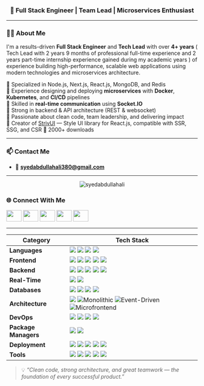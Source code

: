 <!--<h1 align="center">Hi 👋, I'm Syed Abdullah Ali</h1>-->
<h3 align="center">🚀 Full Stack Engineer | Team Lead | Microservices Enthusiast</h3>

---

### 👨‍💻 About Me

I'm a results-driven **Full Stack Engineer** and **Tech Lead** with over **4+ years** ( Tech Lead with 2 years 9 months of professional full-time experience and 2 years part-time internship experience gained during my academic years ) of experience building high-performance, scalable web applications using modern technologies and microservices architecture.

🔹 Specialized in Node.js, Next.js, React.js, MongoDB, and Redis  
🔹 Experience designing and deploying **microservices** with **Docker**, **Kubernetes**, and **CI/CD** pipelines  
🔹 Skilled in **real-time communication** using **Socket.IO**  
🔹 Strong in backend & API architecture (REST & websocket)  
🔹 Passionate about clean code, team leadership, and delivering impact  
🔹 Creator of [StrivUI](https://www.npmjs.com/package/strivui) — Style UI library for React.js, compatible with SSR, SSG, and CSR 🚀 2000+ downloads

---


### 📫 Contact Me

- 📧 **syedabdullahali380@gmail.com**

---

<p align="center">
  <img src="https://komarev.com/ghpvc/?username=syedabdullahali&label=Profile%20views&color=0e75b6&style=flat" alt="syedabdullahali" />
</p>

### 🌐 Connect With Me

<p align="left">
  <a href="https://codepen.io/@syedabdullahali" target="_blank"><img src="https://raw.githubusercontent.com/rahuldkjain/github-profile-readme-generator/master/src/images/icons/Social/codepen.svg" height="30" width="40" /></a>
  <a href="https://dev.to/syedabdullahali" target="_blank"><img src="https://raw.githubusercontent.com/rahuldkjain/github-profile-readme-generator/master/src/images/icons/Social/devto.svg" height="30" width="40" /></a>
  <a href="https://linkedin.com/in/syed-abdullah-ali-7915b3222" target="_blank"><img src="https://raw.githubusercontent.com/rahuldkjain/github-profile-readme-generator/master/src/images/icons/Social/linked-in-alt.svg" height="30" width="40" /></a>
  <a href="https://stackoverflow.com/users/18455119" target="_blank"><img src="https://raw.githubusercontent.com/rahuldkjain/github-profile-readme-generator/master/src/images/icons/Social/stack-overflow.svg" height="30" width="40" /></a>
  <a href="https://codesandbox.io/u/syedabdullahali380" target="_blank"><img src="https://raw.githubusercontent.com/rahuldkjain/github-profile-readme-generator/master/src/images/icons/Social/codesandbox.svg" height="30" width="40" /></a>
</p>

---
<!-- ![JavaScript](https://img.shields.io/badge/-JavaScript-F7DF1E?logo=javascript&logoColor=black)
![TypeScript](https://img.shields.io/badge/-TypeScript-3178C6?logo=typescript&logoColor=white)
![Python](https://img.shields.io/badge/-Python-3776AB?logo=python&logoColor=white)
![SQL](https://img.shields.io/badge/-SQL-4479A1?logo=mysql&logoColor=white)

![Next.js](https://img.shields.io/badge/-Next.js-000000?logo=nextdotjs&logoColor=white)
![React](https://img.shields.io/badge/-React-61DAFB?logo=react&logoColor=black)
![Redux](https://img.shields.io/badge/-Redux-764ABC?logo=redux&logoColor=white)
![Tailwind CSS](https://img.shields.io/badge/-Tailwind%20CSS-38B2AC?logo=tailwindcss&logoColor=white)
![Material UI](https://img.shields.io/badge/-Material--UI-007FFF?logo=mui&logoColor=white)

![Node.js](https://img.shields.io/badge/-Node.js-339933?logo=node.js&logoColor=white)
![Express](https://img.shields.io/badge/-Express-000000?logo=express&logoColor=white)
![Flask](https://img.shields.io/badge/-Flask-000000?logo=flask&logoColor=white)
![GraphQL](https://img.shields.io/badge/-GraphQL-E10098?logo=graphql&logoColor=white)
![Apollo](https://img.shields.io/badge/-Apollo-311C87?logo=apollo-graphql&logoColor=white)

![Socket.IO](https://img.shields.io/badge/-Socket.IO-010101?logo=socket.io&logoColor=white)
![WebRTC](https://img.shields.io/badge/-WebRTC-333333?logo=webrtc&logoColor=white)

![MongoDB](https://img.shields.io/badge/-MongoDB-47A248?logo=mongodb&logoColor=white)
![MySQL](https://img.shields.io/badge/-MySQL-4479A1?logo=mysql&logoColor=white)
![Redis](https://img.shields.io/badge/-Redis-DC382D?logo=redis&logoColor=white)
![Elasticsearch](https://img.shields.io/badge/-Elasticsearch-005571?logo=elasticsearch&logoColor=white)

![Docker](https://img.shields.io/badge/-Docker-2496ED?logo=docker&logoColor=white)
![Kubernetes](https://img.shields.io/badge/-Kubernetes-326CE5?logo=kubernetes&logoColor=white)
![NGINX](https://img.shields.io/badge/-NGINX-009639?logo=nginx&logoColor=white)
![PM2](https://img.shields.io/badge/-PM2-2B037A?logo=pm2&logoColor=white)

![npm](https://img.shields.io/badge/-npm-CB3837?logo=npm&logoColor=white)
![Yarn](https://img.shields.io/badge/-Yarn-2C8EBB?logo=yarn&logoColor=white)

![Heroku](https://img.shields.io/badge/-Heroku-430098?logo=heroku&logoColor=white)
![Vercel](https://img.shields.io/badge/-Vercel-000000?logo=vercel&logoColor=white)
![OnRender](https://img.shields.io/badge/-Render-46E3B7?logo=render&logoColor=white)
![Firebase](https://img.shields.io/badge/-Firebase-FFCA28?logo=firebase&logoColor=black)

![Git](https://img.shields.io/badge/-Git-F05032?logo=git&logoColor=white)
![GitHub](https://img.shields.io/badge/-GitHub-181717?logo=github&logoColor=white)
![Postman](https://img.shields.io/badge/-Postman-FF6C37?logo=postman&logoColor=white)
![VS Code](https://img.shields.io/badge/-VS%20Code-007ACC?logo=visualstudiocode&logoColor=white)
![Notion](https://img.shields.io/badge/-Notion-000000?logo=notion&logoColor=white)
-->

<!--| Category            | Technologies                                                                 |
|---------------------|------------------------------------------------------------------------------|
| **Languages**        | JavaScript, TypeScript, Python, SQL                                          |
| **Frontend**         | Next.js, React.js, Redux, Tailwind CSS, Material UI, HTML5, CSS3, EJS        |
| **Backend**          | Node.js, Express.js, Flask, REST API, Apollo GraphQL                         |
| **Real-Time & Streaming** | Socket.IO, WebSockets, WebRTC                                             |
| **Databases**        | MongoDB, MySQL, Redis, Elasticsearch (ES2)                                   |
| **Architecture**     | Microservices Architecture                                                   |
| **DevOps**           | Docker, Kubernetes, PM2, CI/CD, NGINX, Certbot                                        |
| **Package Managers** | npm, Yarn                                                                    |
| **Cloud & Deployment** | Heroku, Vercel, OnRender, Firebase, Netlify                               |
| **Tools**            | Git, GitHub, GitLab, Postman, VS Code, Jira, Trello, Notion                  |
-->
| **Category**      | **Tech Stack** |
|-------------------|----------------|
| **Languages**     | ![](https://img.shields.io/badge/-JavaScript-F7DF1E?logo=javascript&logoColor=black) ![](https://img.shields.io/badge/-TypeScript-3178C6?logo=typescript&logoColor=white) ![](https://img.shields.io/badge/-Python-3776AB?logo=python&logoColor=white) ![](https://img.shields.io/badge/-SQL-4479A1?logo=mysql&logoColor=white) |
| **Frontend**      | ![](https://img.shields.io/badge/-Next.js-000000?logo=nextdotjs&logoColor=white) ![](https://img.shields.io/badge/-React-61DAFB?logo=react&logoColor=black) ![](https://img.shields.io/badge/-Redux-764ABC?logo=redux&logoColor=white) ![](https://img.shields.io/badge/-Tailwind%20CSS-38B2AC?logo=tailwindcss&logoColor=white) ![](https://img.shields.io/badge/-Material--UI-007FFF?logo=mui&logoColor=white) |
| **Backend**       | ![](https://img.shields.io/badge/-Node.js-339933?logo=node.js&logoColor=white) ![](https://img.shields.io/badge/-Express-000000?logo=express&logoColor=white) ![](https://img.shields.io/badge/-Flask-000000?logo=flask&logoColor=white) ![](https://img.shields.io/badge/-GraphQL-E10098?logo=graphql&logoColor=white) ![](https://img.shields.io/badge/-Apollo-311C87?logo=apollo-graphql&logoColor=white) |
| **Real-Time**     | ![](https://img.shields.io/badge/-Socket.IO-010101?logo=socket.io&logoColor=white) ![](https://img.shields.io/badge/-WebRTC-333333?logo=webrtc&logoColor=white) |
| **Databases**     | ![](https://img.shields.io/badge/-MongoDB-47A248?logo=mongodb&logoColor=white) ![](https://img.shields.io/badge/-MySQL-4479A1?logo=mysql&logoColor=white) ![](https://img.shields.io/badge/-Redis-DC382D?logo=redis&logoColor=white) ![](https://img.shields.io/badge/-Elasticsearch-005571?logo=elasticsearch&logoColor=white) |
| **Architecture**  | ![](https://img.shields.io/badge/-Microservices-FF6F00?logo=microgen&logoColor=white) ![Monolithic](https://img.shields.io/badge/-Monolithic-1976D2?style=flat&logo=codeigniter&logoColor=white)   ![Event-Driven](https://img.shields.io/badge/-Event--Driven-9C27B0?style=flat&logo=apachekafka&logoColor=white) ![Microfrontend](https://img.shields.io/badge/-Microfrontend-E91E63?style=flat&logo=react&logoColor=white) 
| **DevOps**        | ![](https://img.shields.io/badge/-Docker-2496ED?logo=docker&logoColor=white) ![](https://img.shields.io/badge/-Kubernetes-326CE5?logo=kubernetes&logoColor=white) ![](https://img.shields.io/badge/-NGINX-009639?logo=nginx&logoColor=white) ![](https://img.shields.io/badge/-PM2-2B037A?logo=pm2&logoColor=white) |
| **Package Managers** | ![](https://img.shields.io/badge/-npm-CB3837?logo=npm&logoColor=white) ![](https://img.shields.io/badge/-Yarn-2C8EBB?logo=yarn&logoColor=white) |
| **Deployment**    | ![](https://img.shields.io/badge/-Heroku-430098?logo=heroku&logoColor=white) ![](https://img.shields.io/badge/-Vercel-000000?logo=vercel&logoColor=white) ![](https://img.shields.io/badge/-Render-46E3B7?logo=render&logoColor=white) ![](https://img.shields.io/badge/-Firebase-FFCA28?logo=firebase&logoColor=black) ![](https://img.shields.io/badge/-Netlify-00C7B7?logo=netlify&logoColor=white) |
| **Tools**         | ![](https://img.shields.io/badge/-Git-F05032?logo=git&logoColor=white) ![](https://img.shields.io/badge/-GitHub-181717?logo=github&logoColor=white) ![](https://img.shields.io/badge/-Postman-FF6C37?logo=postman&logoColor=white) ![](https://img.shields.io/badge/-VS%20Code-007ACC?logo=visualstudiocode&logoColor=white) ![](https://img.shields.io/badge/-Notion-000000?logo=notion&logoColor=white) |



> 💡 *“Clean code, strong architecture, and great teamwork — the foundation of every successful product.”*
